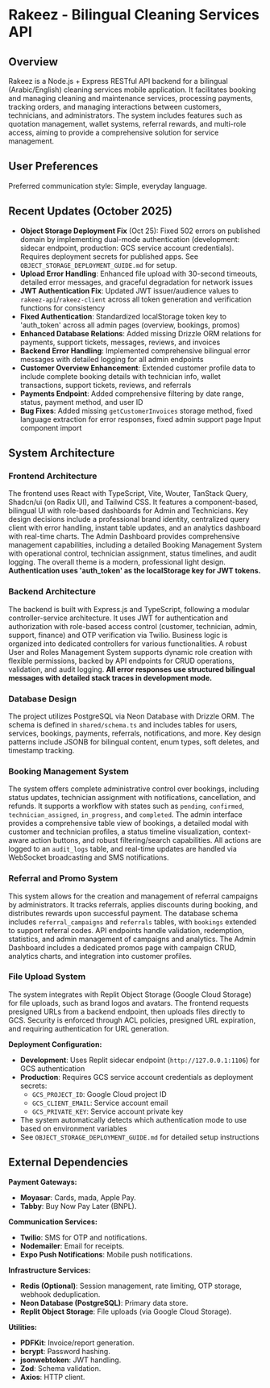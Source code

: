 # Rakeez - Bilingual Cleaning Services API

## Overview
Rakeez is a Node.js + Express RESTful API backend for a bilingual (Arabic/English) cleaning services mobile application. It facilitates booking and managing cleaning and maintenance services, processing payments, tracking orders, and managing interactions between customers, technicians, and administrators. The system includes features such as quotation management, wallet systems, referral rewards, and multi-role access, aiming to provide a comprehensive solution for service management.

## User Preferences
Preferred communication style: Simple, everyday language.

## Recent Updates (October 2025)
- **Object Storage Deployment Fix** (Oct 25): Fixed 502 errors on published domain by implementing dual-mode authentication (development: sidecar endpoint, production: GCS service account credentials). Requires deployment secrets for published apps. See `OBJECT_STORAGE_DEPLOYMENT_GUIDE.md` for setup.
- **Upload Error Handling**: Enhanced file upload with 30-second timeouts, detailed error messages, and graceful degradation for network issues
- **JWT Authentication Fix**: Updated JWT issuer/audience values to `rakeez-api`/`rakeez-client` across all token generation and verification functions for consistency
- **Fixed Authentication**: Standardized localStorage token key to 'auth_token' across all admin pages (overview, bookings, promos)
- **Enhanced Database Relations**: Added missing Drizzle ORM relations for payments, support tickets, messages, reviews, and invoices
- **Backend Error Handling**: Implemented comprehensive bilingual error messages with detailed logging for all admin endpoints
- **Customer Overview Enhancement**: Extended customer profile data to include complete booking details with technician info, wallet transactions, support tickets, reviews, and referrals
- **Payments Endpoint**: Added comprehensive filtering by date range, status, payment method, and user ID
- **Bug Fixes**: Added missing `getCustomerInvoices` storage method, fixed language extraction for error responses, fixed admin support page Input component import

## System Architecture

### Frontend Architecture
The frontend uses React with TypeScript, Vite, Wouter, TanStack Query, Shadcn/ui (on Radix UI), and Tailwind CSS. It features a component-based, bilingual UI with role-based dashboards for Admin and Technicians. Key design decisions include a professional brand identity, centralized query client with error handling, instant table updates, and an analytics dashboard with real-time charts. The Admin Dashboard provides comprehensive management capabilities, including a detailed Booking Management System with operational control, technician assignment, status timelines, and audit logging. The overall theme is a modern, professional light design. **Authentication uses 'auth_token' as the localStorage key for JWT tokens.**

### Backend Architecture
The backend is built with Express.js and TypeScript, following a modular controller-service architecture. It uses JWT for authentication and authorization with role-based access control (customer, technician, admin, support, finance) and OTP verification via Twilio. Business logic is organized into dedicated controllers for various functionalities. A robust User and Roles Management System supports dynamic role creation with flexible permissions, backed by API endpoints for CRUD operations, validation, and audit logging. **All error responses use structured bilingual messages with detailed stack traces in development mode.**

### Database Design
The project utilizes PostgreSQL via Neon Database with Drizzle ORM. The schema is defined in `shared/schema.ts` and includes tables for users, services, bookings, payments, referrals, notifications, and more. Key design patterns include JSONB for bilingual content, enum types, soft deletes, and timestamp tracking.

### Booking Management System
The system offers complete administrative control over bookings, including status updates, technician assignment with notifications, cancellation, and refunds. It supports a workflow with states such as `pending`, `confirmed`, `technician_assigned`, `in_progress`, and `completed`. The admin interface provides a comprehensive table view of bookings, a detailed modal with customer and technician profiles, a status timeline visualization, context-aware action buttons, and robust filtering/search capabilities. All actions are logged to an `audit_logs` table, and real-time updates are handled via WebSocket broadcasting and SMS notifications.

### Referral and Promo System
This system allows for the creation and management of referral campaigns by administrators. It tracks referrals, applies discounts during booking, and distributes rewards upon successful payment. The database schema includes `referral_campaigns` and `referrals` tables, with `bookings` extended to support referral codes. API endpoints handle validation, redemption, statistics, and admin management of campaigns and analytics. The Admin Dashboard includes a dedicated promos page with campaign CRUD, analytics charts, and integration into customer profiles.

### File Upload System
The system integrates with Replit Object Storage (Google Cloud Storage) for file uploads, such as brand logos and avatars. The frontend requests presigned URLs from a backend endpoint, then uploads files directly to GCS. Security is enforced through ACL policies, presigned URL expiration, and requiring authentication for URL generation.

**Deployment Configuration:**
- **Development**: Uses Replit sidecar endpoint (`http://127.0.0.1:1106`) for GCS authentication
- **Production**: Requires GCS service account credentials as deployment secrets:
  - `GCS_PROJECT_ID`: Google Cloud project ID
  - `GCS_CLIENT_EMAIL`: Service account email
  - `GCS_PRIVATE_KEY`: Service account private key
- The system automatically detects which authentication mode to use based on environment variables
- See `OBJECT_STORAGE_DEPLOYMENT_GUIDE.md` for detailed setup instructions

## External Dependencies

**Payment Gateways:**
- **Moyasar**: Cards, mada, Apple Pay.
- **Tabby**: Buy Now Pay Later (BNPL).

**Communication Services:**
- **Twilio**: SMS for OTP and notifications.
- **Nodemailer**: Email for receipts.
- **Expo Push Notifications**: Mobile push notifications.

**Infrastructure Services:**
- **Redis (Optional)**: Session management, rate limiting, OTP storage, webhook deduplication.
- **Neon Database (PostgreSQL)**: Primary data store.
- **Replit Object Storage**: File uploads (via Google Cloud Storage).

**Utilities:**
- **PDFKit**: Invoice/report generation.
- **bcrypt**: Password hashing.
- **jsonwebtoken**: JWT handling.
- **Zod**: Schema validation.
- **Axios**: HTTP client.